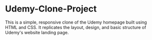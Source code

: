 # Udemy-Clone-Project
This is a simple, responsive clone of the Udemy homepage built using HTML and CSS. It replicates the layout, design, and basic structure of Udemy's website landing page.
